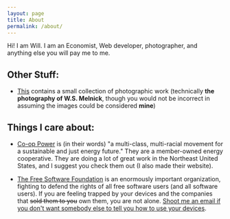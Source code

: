 ```yaml
---
layout: page
title: About
permalink: /about/
---
```


Hi! I am Will. I am an Economist, Web developer, photographer, and anything else you will pay me to me.

## Other Stuff:

* [This](http://wsmelnick.com) contains a small collection of photographic work (technically **the photography of W.S. Melnick**, though you would not be incorrect in assuming the images could be considered **mine**)

## Things I care about:

* [Co-op Power](http://cooppower.coop) is (in their words) "a multi-class, multi-racial movement for a sustainable and just energy future." They are a member-owned energy cooperative. They are doing a lot of great work in the Northeast United States, and I suggest you check them out (I also made their website).

* [The Free Software Foundation](http://fsf.org) is an enormously important organization, fighting to defend the rights of all free software users (and all software users). If you are feeling trapped by your devices and the companies that <strike>sold them to you</strike> own them, you are not alone. [Shoot me an email if you don't want somebody else to tell you how to use your devices](mailto:will@willmelnick.net).

